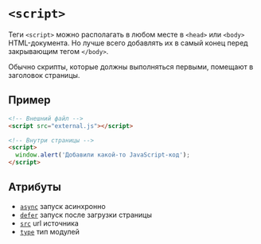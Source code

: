 # `<script>`

Теги `<script>` можно располагать в любом месте в `<head>` или `<body>` HTML-документа. Но лучше всего добавлять их в самый конец перед закрывающим тегом `</body>`.

Обычно скрипты, которые должны выполняться первыми, помещают в заголовок страницы.

## Пример

```html
<!-- Внешний файл -->
<script src="external.js"></script>

<!-- Внутри страницы -->
<script>
  window.alert('Добавили какой-то JavaScript-код');
</script>
```

## Атрибуты

- [`async`](../../ATTRIBUTES/ALL/async.md) запуск асинхронно
- [`defer`](../../ATTRIBUTES/ALL/defer.md) запуск после загрузки страницы
- [`src`](../../ATTRIBUTES/ALL/src.md) url источника
- [`type`](<../../ATTRIBUTES/ALL/type (SCRIPT).md>) тип модулей
